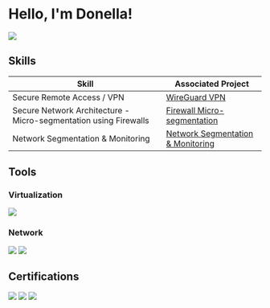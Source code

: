 # Hello, I'm Donella!
<a href="https://www.linkedin.com/in/donella-q/"><img src="https://img.shields.io/badge/-LinkedIn-0072b1?&style=for-the-badge&logo=linkedin&logoColor=white" /></a>

## Skills

| Skill                                         | Associated Project         |
|-----------------------------------------------|----------------------------|
| Secure Remote Access / VPN | <a href="https://github.com/Donella365/WireGuard-VPN"> WireGuard VPN</a>
| Secure Network Architecture - Micro-segmentation using Firewalls | <a href="https://github.com/Donella365/Firewall-Micro-segmentation"> Firewall Micro-segmentation</a>|
| Network Segmentation & Monitoring | <a href="https://github.com/Donella365/Network-Segmentation-Monitoring-"> Network Segmentation & Monitoring</a>


## Tools
### Virtualization
<div>
<img src="https://img.shields.io/badge/-Oracle%20VM%20VirtualBox-666666?&style=for-the-badge&logo=oracle&logoColor=white" />
<div>
    
### Network
<div>
    <img src="https://img.shields.io/badge/-Wireshark-1679A7?&style=for-the-badge&logo=Wireshark&logoColor=white" />
    <img src="https://img.shields.io/badge/-iptables-777BB4?&style=for-the-badge&logo=iptables&logoColor=white" />
</div>


## Certifications
<div>
<img src="https://img.shields.io/badge/-Associate%20of%20ISC2-5B92E5?&style=for-the-badge&logo=ISC2&logoColor=white" />
<img src="https://img.shields.io/badge/-Security%2B-FF0000?&style=for-the-badge&logo=CompTIA&logoColor=white" />
<img src="https://img.shields.io/badge/-ISC2%20Certified%20in%20Cybersecurity%20(CC)-003366?&style=for-the-badge&logo=ISC2&logoColor=white" />
</div>


